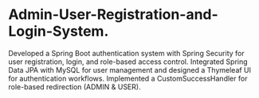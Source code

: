 # Admin-User-Registration-and-Login-System.
Developed a Spring Boot authentication system with Spring Security for user registration, login, and role-based access control. Integrated Spring Data JPA with MySQL for user management and designed a Thymeleaf UI for authentication workflows. Implemented a CustomSuccessHandler for role-based redirection (ADMIN &amp; USER).
